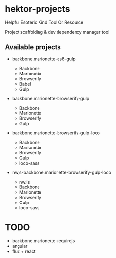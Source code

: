 # hektor-projects

Helpful Esoteric Kind Tool Or Resource

Project scaffolding &amp; dev dependency manager tool

## Available projects

* backbone.marionette-es6-gulp
  * Backbone
  * Marionette
  * Browserify
  * Babel
  * Gulp

* backbone.marionette-browserify-gulp
  * Backbone
  * Marionette
  * Browserify
  * Gulp

* backbone.marionette-browserify-gulp-loco
  * Backbone
  * Marionette
  * Browserify
  * Gulp
  * loco-sass

* nwjs-backbone.marionette-browserify-gulp-loco
  * nw.js
  * Backbone
  * Marionette
  * Browserify
  * Gulp
  * loco-sass

# TODO
  * backbone.marionette-requirejs
  * angular
  * flux + react
